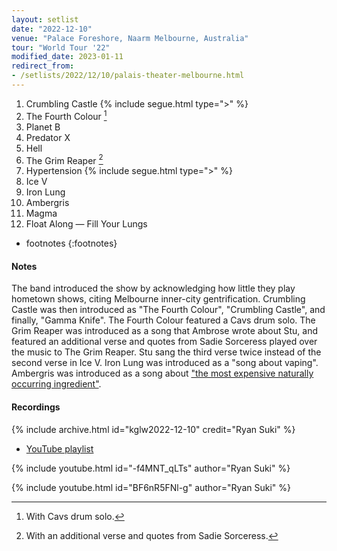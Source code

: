 ```yaml
---
layout: setlist
date: "2022-12-10"
venue: "Palace Foreshore, Naarm Melbourne, Australia"
tour: "World Tour '22"
modified_date: 2023-01-11
redirect_from:
- /setlists/2022/12/10/palais-theater-melbourne.html
---
```


1.  Crumbling Castle
    {% include segue.html type=">" %}
2.  The Fourth Colour
    [^1]
3.  Planet B
4.  Predator X
5.  Hell
6.  The Grim Reaper
    [^2]
7.  Hypertension
    {% include segue.html type=">" %}
8.  Ice V
9.  Iron Lung
10. Ambergris
11. Magma
12. Float Along — Fill Your Lungs

<!--snippet-->

* footnotes
{:footnotes}
[^1]: With Cavs drum solo.
[^2]: With an additional verse and quotes from Sadie Sorceress.

#### Notes

The band introduced the show by acknowledging how little they play hometown shows, citing Melbourne inner-city gentrification. Crumbling Castle was then introduced as "The Fourth Colour", "Crumbling Castle", and finally, "Gamma Knife". The Fourth Colour featured a Cavs drum solo. The Grim Reaper was introduced as a song that Ambrose wrote about Stu, and featured an additional verse and quotes from Sadie Sorceress played over the music to The Grim Reaper. Stu sang the third verse twice instead of the second verse in Ice V. Iron Lung was introduced as a "song about vaping". Ambergris was introduced as a song about ["the most expensive naturally occurring ingredient"](https://en.wikipedia.org/wiki/Ambergris).

#### Recordings

{% include archive.html id="kglw2022-12-10" credit="Ryan Suki" %}

* [YouTube playlist](https://www.youtube.com/playlist?list=PLKV-LnsZiOo-hhur2DmJ8YzQqWZBPKVV3)

{% include youtube.html id="-f4MNT_qLTs" author="Ryan Suki" %}

{% include youtube.html id="BF6nR5FNl-g" author="Ryan Suki" %}
